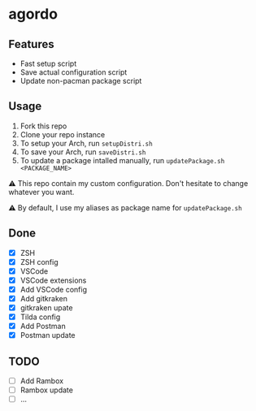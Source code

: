 # agordo

## Features

- Fast setup script
- Save actual configuration script
- Update non-pacman package script

## Usage

1. Fork this repo
2. Clone your repo instance
3. To setup your Arch, run `setupDistri.sh`
4. To save your Arch, run `saveDistri.sh`
5. To update a package intalled manually, run `updatePackage.sh <PACKAGE_NAME>`

⚠️ This repo contain my custom configuration. Don't hesitate to change whatever you want.

⚠️ By default, I use my aliases as package name for `updatePackage.sh`

## Done

- [x] ZSH
- [x] ZSH config
- [x] VSCode
- [x] VSCode extensions
- [x] Add VSCode config
- [x] Add gitkraken
- [x] gitkraken upate
- [x] Tilda config
- [x] Add Postman
- [x] Postman update

## TODO

- [ ] Add Rambox
- [ ] Rambox update
- [ ] ...
